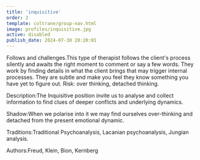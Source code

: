 ```yaml
---
title: 'inquisitive'
order: 2
template: coltrane/group-nav.html
image: profiles/inquisitive.jpg
active: disabled
publish_date: 2024-07-30 20:20:01
---
```

Follows and challenges.This type of therapist follows the client's process silently and awaits the right moment to comment or say a few words. They work by finding details in what the client brings that may trigger internal processes. They are subtle and make you feel they know something you have yet to figure out.
Risk: over thinking, detached thinking.

Description:The Inquisitive position invite us to analyse and collect information to find clues of deeper conflicts and underlying dynamics.

Shadow:When we polarise into it we may find ourselves over-thinking and detached from the present emotional dynamic.

Traditions:Traditional Psychoanalysis, Lacanian psychoanalysis, Jungian analysis.

Authors:Freud, Klein, Bion, Kernberg